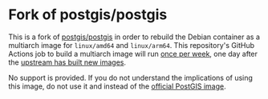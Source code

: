 # Fork of postgis/postgis

This is a fork of [postgis/postgis](https://github.com/postgis/docker-postgis/actions) in order to
rebuild the Debian container as a multiarch image for `linux/amd64` and `linux/arm64`. This
repository's GitHub Actions job to build a multiarch image will run [once per
week](https://github.com/baosystems/docker-postgis/blob/multiarch/.github/workflows/main.yml#L7),
one day after the [upstream has built new
images](https://github.com/postgis/docker-postgis/blob/master/.github/workflows/main.yml#L7).

No support is provided. If you do not understand the implications of using this image, do not use it
and instead of the [official PostGIS image](https://hub.docker.com/r/postgis/postgis).
